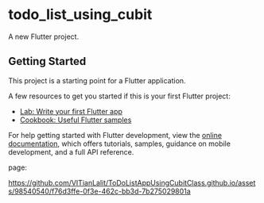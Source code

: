 # todo_list_using_cubit

A new Flutter project.

## Getting Started

This project is a starting point for a Flutter application.

A few resources to get you started if this is your first Flutter project:

- [Lab: Write your first Flutter app](https://docs.flutter.dev/get-started/codelab)
- [Cookbook: Useful Flutter samples](https://docs.flutter.dev/cookbook)

For help getting started with Flutter development, view the
[online documentation](https://docs.flutter.dev/), which offers tutorials,
samples, guidance on mobile development, and a full API reference.



page:





https://github.com/VITianLalit/ToDoListAppUsingCubitClass.github.io/assets/98540540/f76d3ffe-0f3e-462c-bb3d-7b275029801a

